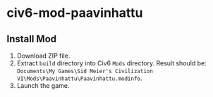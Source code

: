 # civ6-mod-paavinhattu

## Install Mod

1. Download ZIP file.
1. Extract `build` directory into Civ6 `Mods` directory. Result should be: `Documents\My Games\Sid Meier's Civilization VI\Mods\Paavinhattu\Paavinhattu.modinfo`.
1. Launch the game.
